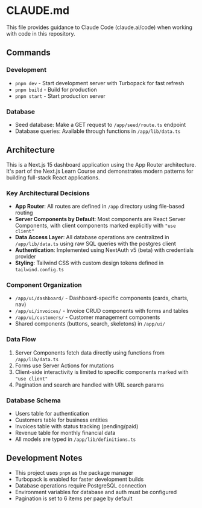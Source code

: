 # CLAUDE.md

This file provides guidance to Claude Code (claude.ai/code) when working with code in this repository.

## Commands

### Development
- `pnpm dev` - Start development server with Turbopack for fast refresh
- `pnpm build` - Build for production
- `pnpm start` - Start production server

### Database
- Seed database: Make a GET request to `/app/seed/route.ts` endpoint
- Database queries: Available through functions in `/app/lib/data.ts`

## Architecture

This is a Next.js 15 dashboard application using the App Router architecture. It's part of the Next.js Learn Course and demonstrates modern patterns for building full-stack React applications.

### Key Architectural Decisions
- **App Router**: All routes are defined in `/app` directory using file-based routing
- **Server Components by Default**: Most components are React Server Components, with client components marked explicitly with `"use client"`
- **Data Access Layer**: All database operations are centralized in `/app/lib/data.ts` using raw SQL queries with the postgres client
- **Authentication**: Implemented using NextAuth v5 (beta) with credentials provider
- **Styling**: Tailwind CSS with custom design tokens defined in `tailwind.config.ts`

### Component Organization
- `/app/ui/dashboard/` - Dashboard-specific components (cards, charts, nav)
- `/app/ui/invoices/` - Invoice CRUD components with forms and tables
- `/app/ui/customers/` - Customer management components
- Shared components (buttons, search, skeletons) in `/app/ui/`

### Data Flow
1. Server Components fetch data directly using functions from `/app/lib/data.ts`
2. Forms use Server Actions for mutations
3. Client-side interactivity is limited to specific components marked with `"use client"`
4. Pagination and search are handled with URL search params

### Database Schema
- Users table for authentication
- Customers table for business entities
- Invoices table with status tracking (pending/paid)
- Revenue table for monthly financial data
- All models are typed in `/app/lib/definitions.ts`

## Development Notes

- This project uses `pnpm` as the package manager
- Turbopack is enabled for faster development builds
- Database operations require PostgreSQL connection
- Environment variables for database and auth must be configured
- Pagination is set to 6 items per page by default